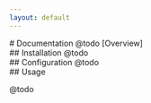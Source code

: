 ```yaml
---
layout: default
---
```


<section>
# Documentation
@todo [Overview]
</section>

<section>
## Installation
@todo
</section>

<section>
## Configuration
@todo
</section>

<section>
## Usage

@todo
</section>

